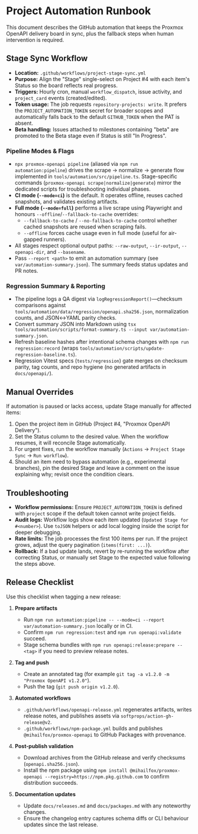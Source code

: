 # Project Automation Runbook

This document describes the GitHub automation that keeps the Proxmox OpenAPI delivery board in sync, plus the fallback steps when human intervention is required.

## Stage Sync Workflow
- **Location:** `.github/workflows/project-stage-sync.yml`
- **Purpose:** Align the "Stage" single-select on Project #4 with each item's Status so the board reflects real progress.
- **Triggers:** Hourly cron, manual `workflow_dispatch`, issue activity, and `project_card` events (created/edited).
- **Token usage:** The job requests `repository-projects: write`. It prefers the `PROJECT_AUTOMATION_TOKEN` secret for broader scopes and automatically falls back to the default `GITHUB_TOKEN` when the PAT is absent.
- **Beta handling:** Issues attached to milestones containing "beta" are promoted to the Beta stage even if Status is still "In Progress".

### Pipeline Modes & Flags
- `npx proxmox-openapi pipeline` (aliased via `npm run automation:pipeline`) drives the scrape → normalize → generate flow
  implemented in `tools/automation/src/pipeline.ts`. Stage-specific commands (`proxmox-openapi scrape|normalize|generate`)
  mirror the dedicated scripts for troubleshooting individual phases.
- **CI mode (`--mode=ci`)** is the default. It operates offline, reuses cached snapshots, and validates existing artifacts.
- **Full mode (`--mode=full`)** performs a live scrape using Playwright and honours `--offline`/`--fallback-to-cache` overrides:
  - `--fallback-to-cache` / `--no-fallback-to-cache` control whether cached snapshots are reused when scraping fails.
  - `--offline` forces cache usage even in full mode (useful for air-gapped runners).
- All stages respect optional output paths: `--raw-output`, `--ir-output`, `--openapi-dir`, and `--basename`.
- Pass `--report <path>` to emit an automation summary (see `var/automation-summary.json`). The summary feeds status updates and PR notes.

### Regression Summary & Reporting
- The pipeline logs a QA digest via `logRegressionReport()`—checksum comparisons against `tools/automation/data/regression/openapi.sha256.json`,
  normalization counts, and JSON↔YAML parity checks.
- Convert summary JSON into Markdown using `tsx tools/automation/scripts/format-summary.ts --input var/automation-summary.json`.
- Refresh baseline hashes after intentional schema changes with `npm run regression:record` (wraps `tools/automation/scripts/update-regression-baseline.ts`).
- Regression Vitest specs (`tests/regression`) gate merges on checksum parity, tag counts, and repo hygiene (no generated artifacts in `docs/openapi/`).

## Manual Overrides
If automation is paused or lacks access, update Stage manually for affected items:
1. Open the project item in GitHub (Project #4, "Proxmox OpenAPI Delivery").
2. Set the Status column to the desired value. When the workflow resumes, it will reconcile Stage automatically.
3. For urgent fixes, run the workflow manually (`Actions` → `Project Stage Sync` → `Run workflow`).
4. Should an item need to bypass automation (e.g., experimental branches), pin the desired Stage and leave a comment on the issue explaining why; revisit once the condition clears.

## Troubleshooting
- **Workflow permissions:** Ensure `PROJECT_AUTOMATION_TOKEN` is defined with `project` scope if the default token cannot write project fields.
- **Audit logs:** Workflow logs show each item updated (`Updated Stage for #<number>`). Use `toJSON` helpers or add local logging inside the script for deeper debugging.
- **Rate limits:** The job processes the first 100 items per run. If the project grows, adjust the query pagination (`items(first: ...)`).
- **Rollback:** If a bad update lands, revert by re-running the workflow after correcting Status, or manually set Stage to the expected value following the steps above.

## Release Checklist
Use this checklist when tagging a new release:

1. **Prepare artifacts**
   - Run `npm run automation:pipeline -- --mode=ci --report var/automation-summary.json` locally or in CI.
   - Confirm `npm run regression:test` and `npm run openapi:validate` succeed.
   - Stage schema bundles with `npm run openapi:release:prepare -- <tag>` if you need to preview release notes.

2. **Tag and push**
   - Create an annotated tag (for example `git tag -a v1.2.0 -m "Proxmox OpenAPI v1.2.0"`).
   - Push the tag (`git push origin v1.2.0`).

3. **Automated workflows**
   - `.github/workflows/openapi-release.yml` regenerates artifacts, writes release notes, and publishes assets via `softprops/action-gh-release@v2`.
   - `.github/workflows/npm-package.yml` builds and publishes `@mihailfox/proxmox-openapi` to GitHub Packages with provenance.

4. **Post-publish validation**
   - Download archives from the GitHub release and verify checksums (`openapi.sha256.json`).
   - Install the npm package using `npm install @mihailfox/proxmox-openapi --registry=https://npm.pkg.github.com` to confirm distribution succeeds.

5. **Documentation updates**
   - Update `docs/releases.md` and `docs/packages.md` with any noteworthy changes.
   - Ensure the changelog entry captures schema diffs or CLI behaviour updates since the last release.
